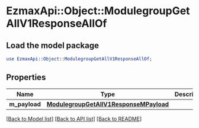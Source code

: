 # EzmaxApi::Object::ModulegroupGetAllV1ResponseAllOf

## Load the model package
```perl
use EzmaxApi::Object::ModulegroupGetAllV1ResponseAllOf;
```

## Properties
Name | Type | Description | Notes
------------ | ------------- | ------------- | -------------
**m_payload** | [**ModulegroupGetAllV1ResponseMPayload**](ModulegroupGetAllV1ResponseMPayload.md) |  | 

[[Back to Model list]](../README.md#documentation-for-models) [[Back to API list]](../README.md#documentation-for-api-endpoints) [[Back to README]](../README.md)


